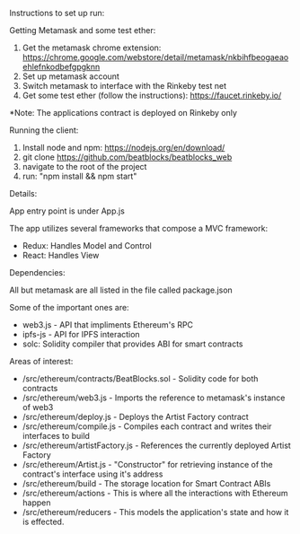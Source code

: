 Instructions to set up run:

Getting Metamask and some test ether:

1. Get the metamask chrome extension: https://chrome.google.com/webstore/detail/metamask/nkbihfbeogaeaoehlefnkodbefgpgknn
2. Set up metamask account
3. Switch metamask to interface with the Rinkeby test net
4. Get some test ether (follow the instructions): https://faucet.rinkeby.io/

*Note: The applications contract is deployed on Rinkeby only

Running the client:

1. Install node and npm: https://nodejs.org/en/download/
2. git clone https://github.com/beatblocks/beatblocks_web
3. navigate to the root of the project
4. run: "npm install && npm start"

Details:

App entry point is under App.js

The app utilizes several frameworks that compose a MVC framework:

- Redux: Handles Model and Control
- React: Handles View

Dependencies:

All but metamask are all listed in the file called package.json

Some of the important ones are:
- web3.js - API that impliments Ethereum's RPC
- ipfs-js - API for IPFS interaction
- solc: Solidity compiler that provides ABI for smart contracts
    
Areas of interest:

- /src/ethereum/contracts/BeatBlocks.sol - Solidity code for both contracts
- /src/ethereum/web3.js - Imports the reference to metamask's instance of web3
- /src/ethereum/deploy.js - Deploys the Artist Factory contract
- /src/ethereum/compile.js - Compiles each contract and writes their interfaces to build
- /src/ethereum/artistFactory.js - References the currently deployed Artist Factory
- /src/ethereum/Artist.js - "Constructor" for retrieving instance of the contract's interface using it's address
- /src/ethereum/build - The storage location for Smart Contract ABIs
- /src/ethereum/actions - This is where all the interactions with Ethereum happen
- /src/ethereum/reducers - This models the application's state and how it is effected.

